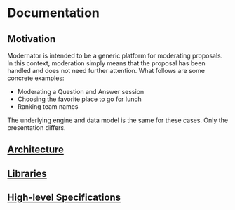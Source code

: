 # Documentation

## Motivation

Modernator is intended to be a generic platform for moderating proposals. In
this context, moderation simply means that the proposal has been handled and
does not need further attention. What follows are some concrete examples:

* Moderating a Question and Answer session
* Choosing the favorite place to go for lunch
* Ranking team names

The underlying engine and data model is the same for these cases. Only the
presentation differs.

## [Architecture](Architecture.md)

## [Libraries](Libraries.md)

## [High-level Specifications](gherkins)
